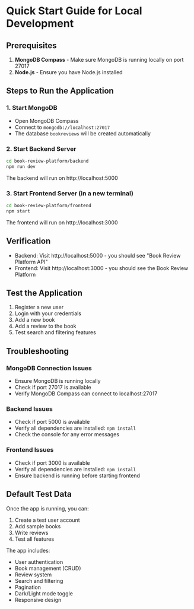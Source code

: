 # Quick Start Guide for Local Development

## Prerequisites
1. **MongoDB Compass** - Make sure MongoDB is running locally on port 27017
2. **Node.js** - Ensure you have Node.js installed

## Steps to Run the Application

### 1. Start MongoDB
- Open MongoDB Compass
- Connect to `mongodb://localhost:27017`
- The database `bookreviews` will be created automatically

### 2. Start Backend Server
```bash
cd book-review-platform/backend
npm run dev
```
The backend will run on http://localhost:5000

### 3. Start Frontend Server (in a new terminal)
```bash
cd book-review-platform/frontend
npm start
```
The frontend will run on http://localhost:3000

## Verification
- Backend: Visit http://localhost:5000 - you should see "Book Review Platform API"
- Frontend: Visit http://localhost:3000 - you should see the Book Review Platform

## Test the Application
1. Register a new user
2. Login with your credentials
3. Add a new book
4. Add a review to the book
5. Test search and filtering features

## Troubleshooting

### MongoDB Connection Issues
- Ensure MongoDB is running locally
- Check if port 27017 is available
- Verify MongoDB Compass can connect to localhost:27017

### Backend Issues
- Check if port 5000 is available
- Verify all dependencies are installed: `npm install`
- Check the console for any error messages

### Frontend Issues
- Check if port 3000 is available
- Verify all dependencies are installed: `npm install`
- Ensure backend is running before starting frontend

## Default Test Data
Once the app is running, you can:
1. Create a test user account
2. Add sample books
3. Write reviews
4. Test all features

The app includes:
- User authentication
- Book management (CRUD)
- Review system
- Search and filtering
- Pagination
- Dark/Light mode toggle
- Responsive design